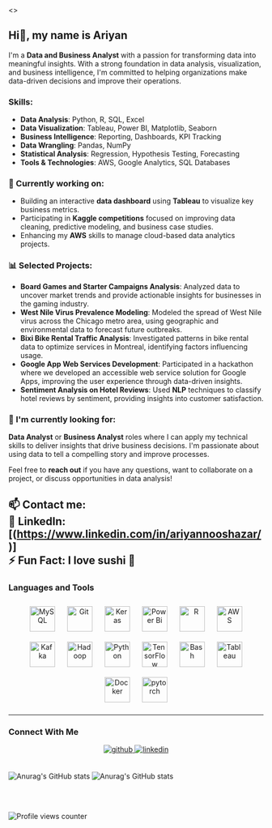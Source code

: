 <>

## Hi👋, my name is Ariyan 
I'm a **Data and Business Analyst** with a passion for transforming data into meaningful insights. With a strong foundation in data analysis, visualization, and business intelligence, I'm committed to helping organizations make data-driven decisions and improve their operations.

### Skills:
- **Data Analysis**: Python, R, SQL, Excel
- **Data Visualization**: Tableau, Power BI, Matplotlib, Seaborn
- **Business Intelligence**: Reporting, Dashboards, KPI Tracking
- **Data Wrangling**: Pandas, NumPy
- **Statistical Analysis**: Regression, Hypothesis Testing, Forecasting
- **Tools & Technologies**: AWS, Google Analytics, SQL Databases

### 🌱 Currently working on:
- Building an interactive **data dashboard** using **Tableau** to visualize key business metrics.
- Participating in **Kaggle competitions** focused on improving data cleaning, predictive modeling, and business case studies.
- Enhancing my **AWS** skills to manage cloud-based data analytics projects.

### 📊 Selected Projects:
- **Board Games and Starter Campaigns Analysis**: Analyzed data to uncover market trends and provide actionable insights for businesses in the gaming industry.
- **West Nile Virus Prevalence Modeling**: Modeled the spread of West Nile virus across the Chicago metro area, using geographic and environmental data to forecast future outbreaks.
- **Bixi Bike Rental Traffic Analysis**: Investigated patterns in bike rental data to optimize services in Montreal, identifying factors influencing usage.
- **Google App Web Services Development**: Participated in a hackathon where we developed an accessible web service solution for Google Apps, improving the user experience through data-driven insights.
- **Sentiment Analysis on Hotel Reviews**: Used **NLP** techniques to classify hotel reviews by sentiment, providing insights into customer satisfaction.

### 🚀 I'm currently looking for:
**Data Analyst** or **Business Analyst** roles where I can apply my technical skills to deliver insights that drive business decisions. I'm passionate about using data to tell a compelling story and improve processes.

Feel free to **reach out** if you have any questions, want to collaborate on a project, or discuss opportunities in data analysis!

📫 **Contact me**:  
🔗 **LinkedIn**: [(https://www.linkedin.com/in/ariyannooshazar/)]  
⚡ **Fun Fact**: I love sushi 🍣
---

### Languages and Tools  
<div align="center">  
<a href="https://www.mysql.com/" target="_blank"><img style="margin: 10px" src="https://profilinator.rishav.dev/skills-assets/mysql-original-wordmark.svg" alt="MySQL" height="50" /></a>  
<a href="https://github.com/" target="_blank"><img style="margin: 10px" src="https://profilinator.rishav.dev/skills-assets/git-scm-icon.svg" alt="Git" height="50" /></a>  
<a href="https://keras.io/" target="_blank"><img style="margin: 10px" src="https://profilinator.rishav.dev/skills-assets/keras.png" alt="Keras" height="50" /></a>  
<a href="https://powerbi.microsoft.com/en-us/" target="_blank"><img style="margin: 10px" src="https://profilinator.rishav.dev/skills-assets/powerbi.png" alt="Power Bi" height="50" /></a>  
<a href="https://www.r-project.org/" target="_blank"><img style="margin: 10px" src="https://profilinator.rishav.dev/skills-assets/r.svg" alt="R" height="50" /></a>  
<a href="https://aws.amazon.com/" target="_blank"><img style="margin: 10px" src="https://profilinator.rishav.dev/skills-assets/amazonwebservices-original-wordmark.svg" alt="AWS" height="50" /></a>  
<a href="https://kafka.apache.org/" target="_blank"><img style="margin: 10px" src="https://profilinator.rishav.dev/skills-assets/apache_kafka-icon.svg" alt="Kafka" height="50" /></a>  
<a href="https://hadoop.apache.org/" target="_blank"><img style="margin: 10px" src="https://profilinator.rishav.dev/skills-assets/apache_hadoop-icon.svg" alt="Hadoop" height="50" /></a>  
<a href="https://www.python.org/" target="_blank"><img style="margin: 10px" src="https://profilinator.rishav.dev/skills-assets/python-original.svg" alt="Python" height="50" /></a>  
<a href="https://www.tensorflow.org/" target="_blank"><img style="margin: 10px" src="https://profilinator.rishav.dev/skills-assets/tensorflow-icon.svg" alt="TensorFlow" height="50" /></a>  
<a href="https://www.gnu.org/software/bash/" target="_blank"><img style="margin: 10px" src="https://profilinator.rishav.dev/skills-assets/gnu_bash-icon.svg" alt="Bash" height="50" /></a>  
<a href="https://www.tableau.com/" target="_blank"><img style="margin: 10px" src="https://profilinator.rishav.dev/skills-assets/tableau.svg" alt="Tableau" height="50" /></a>  
<a href="https://www.docker.com/" target="_blank"><img style="margin: 10px" src="https://profilinator.rishav.dev/skills-assets/docker-original-wordmark.svg" alt="Docker" height="50" /></a>  
<a href="https://pytorch.org/" target="_blank"><img style="margin: 10px" src="https://profilinator.rishav.dev/skills-assets/pytorch-icon.svg" alt="pytorch" height="50" /></a>  
</div>  


---
### Connect With Me  
<div align="center">
<a href="https://github.com/https://github.com/Arita09" target="_blank">
<img src=https://img.shields.io/badge/github-%2324292e.svg?&style=for-the-badge&logo=github&logoColor=white alt=github style="margin-bottom: 5px;" />
</a>
<a href="https://linkedin.com/in/https://www.linkedin.com/in/ariyannooshazar/" target="_blank">
<img src=https://img.shields.io/badge/linkedin-%231E77B5.svg?&style=for-the-badge&logo=linkedin&logoColor=white alt=linkedin style="margin-bottom: 5px;" />
</a>  
</div>  
  


<br/>

![Anurag's GitHub stats](https://github-readme-stats.vercel.app/api?username=Arita09&theme=aura_dark&show_icons=true)
![Anurag's GitHub stats](https://github-readme-stats.vercel.app/api/top-langs/?username=Arita09&theme=aura_dark&show_icons=true)

<br/>
<br/> 


![Profile views counter](https://komarev.com/ghpvc/?username=Arita09&&style=flat-square)  
